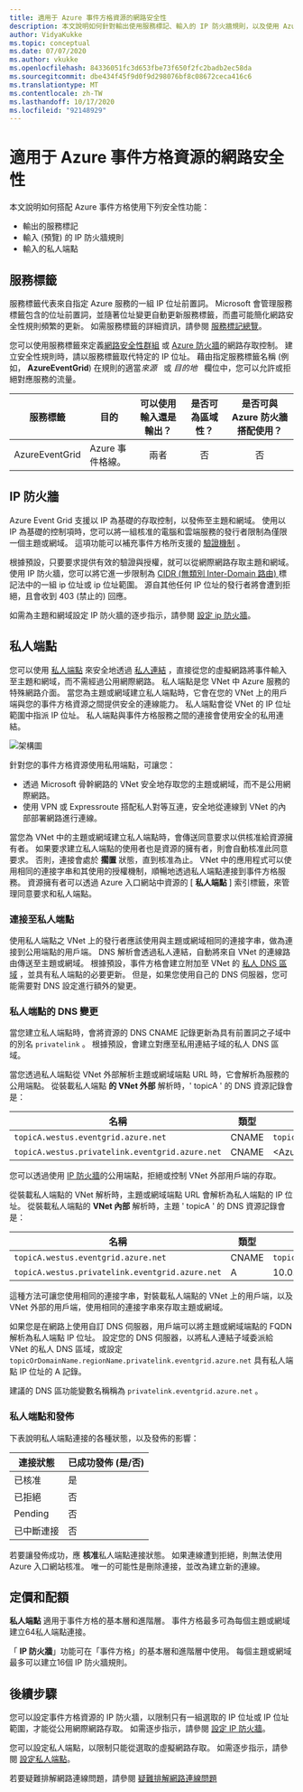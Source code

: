 ```yaml
---
title: 適用于 Azure 事件方格資源的網路安全性
description: 本文說明如何針對輸出使用服務標記、輸入的 IP 防火牆規則，以及使用 Azure 事件方格輸入的私人端點。
author: VidyaKukke
ms.topic: conceptual
ms.date: 07/07/2020
ms.author: vkukke
ms.openlocfilehash: 84336051fc3d653fbe73f650f2fc2badb2ec58da
ms.sourcegitcommit: dbe434f45f9d0f9d298076bf8c08672ceca416c6
ms.translationtype: MT
ms.contentlocale: zh-TW
ms.lasthandoff: 10/17/2020
ms.locfileid: "92148929"
---
```

# <a name="network-security-for-azure-event-grid-resources"></a>適用于 Azure 事件方格資源的網路安全性
本文說明如何搭配 Azure 事件方格使用下列安全性功能： 

- 輸出的服務標記
- 輸入 (預覽) 的 IP 防火牆規則
- 輸入的私人端點


## <a name="service-tags"></a>服務標籤
服務標籤代表來自指定 Azure 服務的一組 IP 位址前置詞。 Microsoft 會管理服務標籤包含的位址前置詞，並隨著位址變更自動更新服務標籤，而盡可能簡化網路安全性規則頻繁的更新。 如需服務標籤的詳細資訊，請參閱 [服務標記總覽](../virtual-network/service-tags-overview.md)。

您可以使用服務標籤來定義[網路安全性群組](../virtual-network/network-security-groups-overview.md#security-rules) 或 [Azure 防火牆](../firewall/service-tags.md)的網路存取控制。 建立安全性規則時，請以服務標籤取代特定的 IP 位址。 藉由指定服務標籤名稱 (例如， **AzureEventGrid**) 在規則的適當*來源*   或 *目的地*   欄位中，您可以允許或拒絕對應服務的流量。

| 服務標籤 | 目的 | 可以使用輸入還是輸出？ | 是否可為區域性？ | 是否可與 Azure 防火牆搭配使用？ |
| --- | -------- |:---:|:---:|:---:|
| AzureEventGrid | Azure 事件格線。 | 兩者 | 否 | 否 |


## <a name="ip-firewall"></a>IP 防火牆 
Azure Event Grid 支援以 IP 為基礎的存取控制，以發佈至主題和網域。 使用以 IP 為基礎的控制項時，您可以將一組核准的電腦和雲端服務的發行者限制為僅限一個主題或網域。 這項功能可以補充事件方格所支援的 [驗證機制](security-authentication.md) 。

根據預設，只要要求提供有效的驗證與授權，就可以從網際網路存取主題和網域。 使用 IP 防火牆，您可以將它進一步限制為 [CIDR (無類別 Inter-Domain 路由) ](https://en.wikipedia.org/wiki/Classless_Inter-Domain_Routing) 標記法中的一組 ip 位址或 ip 位址範圍。 源自其他任何 IP 位址的發行者將會遭到拒絕，且會收到 403 (禁止的) 回應。

如需為主題和網域設定 IP 防火牆的逐步指示，請參閱 [設定 ip 防火牆](configure-firewall.md)。

## <a name="private-endpoints"></a>私人端點
您可以使用 [私人端點](../private-link/private-endpoint-overview.md) 來安全地透過 [私人連結](../private-link/private-link-overview.md) ，直接從您的虛擬網路將事件輸入至主題和網域，而不需經過公用網際網路。 私人端點是您 VNet 中 Azure 服務的特殊網路介面。 當您為主題或網域建立私人端點時，它會在您的 VNet 上的用戶端與您的事件方格資源之間提供安全的連線能力。 私人端點會從 VNet 的 IP 位址範圍中指派 IP 位址。 私人端點與事件方格服務之間的連接會使用安全的私用連結。

![架構圖](./media/network-security/architecture-diagram.png)

針對您的事件方格資源使用私用端點，可讓您：

- 透過 Microsoft 骨幹網路的 VNet 安全地存取您的主題或網域，而不是公用網際網路。
- 使用 VPN 或 Expressroute 搭配私人對等互連，安全地從連線到 VNet 的內部部署網路進行連線。

當您為 VNet 中的主題或網域建立私人端點時，會傳送同意要求以供核准給資源擁有者。 如果要求建立私人端點的使用者也是資源的擁有者，則會自動核准此同意要求。 否則，連接會處於 **擱置** 狀態，直到核准為止。 VNet 中的應用程式可以使用相同的連接字串和其使用的授權機制，順暢地透過私人端點連接到事件方格服務。 資源擁有者可以透過 Azure 入口網站中資源的 [ **私人端點** ] 索引標籤，來管理同意要求和私人端點。

### <a name="connect-to-private-endpoints"></a>連接至私人端點
使用私人端點之 VNet 上的發行者應該使用與主題或網域相同的連接字串，做為連接到公用端點的用戶端。 DNS 解析會透過私人連結，自動將來自 VNet 的連線路由傳送至主題或網域。 根據預設，事件方格會建立附加至 VNet 的 [私人 DNS 區域](../dns/private-dns-overview.md) ，並具有私人端點的必要更新。 但是，如果您使用自己的 DNS 伺服器，您可能需要對 DNS 設定進行額外的變更。

### <a name="dns-changes-for-private-endpoints"></a>私人端點的 DNS 變更
當您建立私人端點時，會將資源的 DNS CNAME 記錄更新為具有前置詞之子域中的別名 `privatelink` 。 根據預設，會建立對應至私用連結子域的私人 DNS 區域。 

當您透過私人端點從 VNet 外部解析主題或網域端點 URL 時，它會解析為服務的公用端點。 從裝載私人端點 **的 VNet 外部** 解析時，' topicA ' 的 DNS 資源記錄會是：

| 名稱                                          | 類型      | 值                                         |
| --------------------------------------------- | ----------| --------------------------------------------- |  
| `topicA.westus.eventgrid.azure.net`             | CNAME     | `topicA.westus.privatelink.eventgrid.azure.net` |
| `topicA.westus.privatelink.eventgrid.azure.net` | CNAME     | \<Azure traffic manager profile\>

您可以透過使用 [IP 防火牆](#ip-firewall)的公用端點，拒絕或控制 VNet 外部用戶端的存取。 

從裝載私人端點的 VNet 解析時，主題或網域端點 URL 會解析為私人端點的 IP 位址。 從裝載私人端點的 **VNet 內部** 解析時，主題 ' topicA ' 的 DNS 資源記錄會是：

| 名稱                                          | 類型      | 值                                         |
| --------------------------------------------- | ----------| --------------------------------------------- |  
| `topicA.westus.eventgrid.azure.net`             | CNAME     | `topicA.westus.privatelink.eventgrid.azure.net` |
| `topicA.westus.privatelink.eventgrid.azure.net` | A         | 10.0.0.5

這種方法可讓您使用相同的連接字串，對裝載私人端點的 VNet 上的用戶端，以及 VNet 外部的用戶端，使用相同的連接字串來存取主題或網域。

如果您是在網路上使用自訂 DNS 伺服器，用戶端可以將主題或網域端點的 FQDN 解析為私人端點 IP 位址。 設定您的 DNS 伺服器，以將私人連結子域委派給 VNet 的私人 DNS 區域，或設定 `topicOrDomainName.regionName.privatelink.eventgrid.azure.net` 具有私人端點 IP 位址的 A 記錄。

建議的 DNS 區功能變數名稱稱為 `privatelink.eventgrid.azure.net` 。

### <a name="private-endpoints-and-publishing"></a>私人端點和發佈

下表說明私人端點連接的各種狀態，以及發佈的影響：

| 連接狀態   |  已成功發佈 (是/否)  |
| ------------------ | -------------------------------|
| 已核准           | 是                            |
| 已拒絕           | 否                             |
| Pending            | 否                             |
| 已中斷連接       | 否                             |

若要讓發佈成功，應 **核准**私人端點連接狀態。 如果連線遭到拒絕，則無法使用 Azure 入口網站核准。 唯一的可能性是刪除連接，並改為建立新的連線。

## <a name="pricing-and-quotas"></a>定價和配額
**私人端點** 適用于事件方格的基本層和進階層。 事件方格最多可為每個主題或網域建立64私人端點連接。 

「 **IP 防火牆**」功能可在「事件方格」的基本層和進階層中使用。 每個主題或網域最多可以建立16個 IP 防火牆規則。

## <a name="next-steps"></a>後續步驟
您可以設定事件方格資源的 IP 防火牆，以限制只有一組選取的 IP 位址或 IP 位址範圍，才能從公用網際網路存取。 如需逐步指示，請參閱 [設定 IP 防火牆](configure-firewall.md)。

您可以設定私人端點，以限制只能從選取的虛擬網路存取。 如需逐步指示，請參閱 [設定私人端點](configure-private-endpoints.md)。

若要疑難排解網路連線問題，請參閱 [疑難排解網路連線問題](troubleshoot-network-connectivity.md)